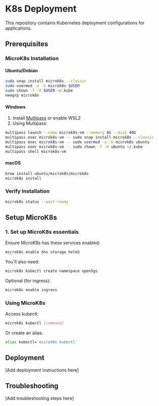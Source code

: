 # K8s Deployment

This repository contains Kubernetes deployment configurations for applications.

## Prerequisites

### MicroK8s Installation

#### Ubuntu/Debian
```bash
sudo snap install microk8s --classic
sudo usermod -a -G microk8s $USER
sudo chown -f -R $USER ~/.kube
newgrp microk8s
```

#### Windows
1. Install [Multipass](https://multipass.run/) or enable WSL2
2. Using Multipass:
```bash
multipass launch --name microk8s-vm --memory 4G --disk 40G
multipass exec microk8s-vm -- sudo snap install microk8s --classic
multipass exec microk8s-vm -- sudo usermod -a -G microk8s ubuntu
multipass exec microk8s-vm -- sudo chown -f -R ubuntu ~/.kube
multipass shell microk8s-vm
```

#### macOS
```bash
brew install ubuntu/microk8s/microk8s
microk8s install
```

### Verify Installation
```bash
microk8s status --wait-ready
```

## Setup MicroK8s

### 1. Set up MicroK8s essentials

Ensure MicroK8s has these services enabled:
```bash
microk8s enable dns storage helm3
```

You'll also need:
```bash
microk8s kubectl create namespace open5gs
```

Optional (for ingress):
```bash
microk8s enable ingress
```

### Using MicroK8s

Access kubectl:
```bash
microk8s kubectl [command]
```

Or create an alias:
```bash
alias kubectl='microk8s kubectl'
```

## Deployment

[Add deployment instructions here]

## Troubleshooting

[Add troubleshooting steps here]

